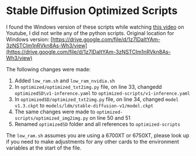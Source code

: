 # Stable Diffusion Optimized Scripts

I found the Windows version of these scripts while watching [this video](https://www.youtube.com/watch?v=z99WBrs1D3g) on Youtube, I did not write any of the python scripts.
Original location for Windows version: [https://drive.google.com/file/d/1z7lDaItYAm-3zNSTCIm1nRVkn8As-Wh3/view](https://drive.google.com/file/d/1z7lDaItYAm-3zNSTCIm1nRVkn8As-Wh3/view)

The following changes were made:

1. Added `low_ram.sh` and `low_ram_nvidia.sh`
2. In `optimized/optimized_txt2img.py` file, on line 33, changedd `optimizedSD\v1-inference.yaml` to `optimized-scripts/v1-inference.yaml`
3. In `optimizedSD/optimized_txt2img.py` file, on line 34, changed `model v1.3.ckpt` to `models/ldm/stable-diffusion-v1/model.ckpt`
4. The same changes were made to `optimized-scripts/optimized_img2img.py` on line 50 and 51
5. Renamed `optimizedSD` folder and all references to `optimized-scripts`

The `low_ram.sh` assumes you are using a 6700XT or 6750XT, please look up if you need to make adjustments for any other cards to the environment variables at the start of the file.
